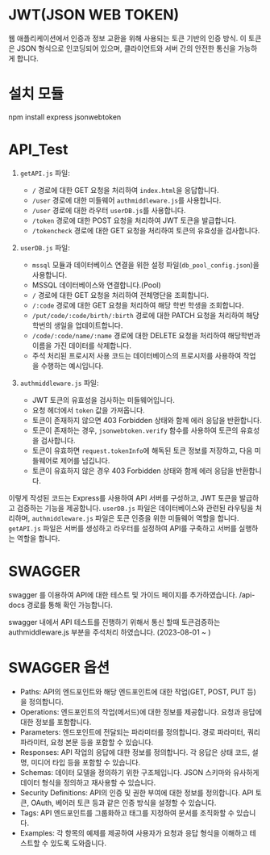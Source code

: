 
# JWT(JSON WEB TOKEN)
웹 애플리케이션에서 인증과 정보 교환을 위해 사용되는 토큰 기반의 인증 방식. 이 토큰은 JSON 형식으로 인코딩되어 있으며, 클라이언트와 서버 간의 안전한 통신을 가능하게 합니다.
      
# 설치 모듈
npm install express jsonwebtoken
      
# API_Test
1. `getAPI.js` 파일:
    - `/` 경로에 대한 GET 요청을 처리하여 `index.html`을 응답합니다.
    - `/user` 경로에 대한 미들웨어 `authmiddleware.js`를 사용합니다.
    - `/user` 경로에 대한 라우터 `userDB.js`를 사용합니다.
    - `/token` 경로에 대한 POST 요청을 처리하여 JWT 토큰을 발급합니다.
    - `/tokencheck` 경로에 대한 GET 요청을 처리하여 토큰의 유효성을 검사합니다.

2. `userDB.js` 파일:

    - `mssql` 모듈과 데이터베이스 연결을 위한 설정 파일(`db_pool_config.json`)을 사용합니다.
    - MSSQL 데이터베이스와 연결합니다.(Pool)
    - `/` 경로에 대한 GET 요청을 처리하여 전체명단을 조회합니다.
    - `/:code` 경로에 대한 GET 요청을 처리하여 해당 학번 학생을 조회합니다.
    - `/put/code/:code/birth/:birth` 경로에 대한 PATCH 요청을 처리하여 해당학번의 생일을 업데이트합니다.
    - `/code/:code/name/:name` 경로에 대한 DELETE 요청을 처리하여 해당학번과 이름을 가진 데이터를 삭제합니다.
    - 주석 처리된 프로시저 사용 코드는 데이터베이스의 프로시저를 사용하여 작업을 수행하는 예시입니다.

3. `authmiddleware.js` 파일:

    - JWT 토큰의 유효성을 검사하는 미들웨어입니다.
    - 요청 헤더에서 `token` 값을 가져옵니다.
    - 토큰이 존재하지 않으면 403 Forbidden 상태와 함께 에러 응답을 반환합니다.
    - 토큰이 존재하는 경우, `jsonwebtoken.verify` 함수를 사용하여 토큰의 유효성을 검사합니다.
    - 토큰이 유효하면 `request.tokenInfo`에 해독된 토큰 정보를 저장하고, 다음 미들웨어로 제어를 넘깁니다.
    - 토큰이 유효하지 않은 경우 403 Forbidden 상태와 함께 에러 응답을 반환합니다.

이렇게 작성된 코드는 Express를 사용하여 API 서버를 구성하고, JWT 토큰을 발급하고 검증하는 기능을 제공합니다. 
`userDB.js` 파일은 데이터베이스와 관련된 라우팅을 처리하며, `authmiddleware.js` 파일은 토큰 인증을 위한 미들웨어 역할을 합니다. 
`getAPI.js` 파일은 서버를 생성하고 라우터를 설정하여 API를 구축하고 서버를 실행하는 역할을 합니다.

# SWAGGER
swagger 를 이용하여 API에 대한 테스트 및 가이드 페이지를 추가하였습니다.
/api-docs 경로를 통해 확인 가능합니다.

swagger 내에서 API 테스트를 진행하기 위해서 통신 할때 토큰검증하는 authmiddleware.js 부분을 주석처리 하였습니다. (2023-08-01 ~ )

# SWAGGER 옵션
- Paths: API의 엔드포인트와 해당 엔드포인트에 대한 작업(GET, POST, PUT 등)을 정의합니다.
- Operations: 엔드포인트의 작업(메서드)에 대한 정보를 제공합니다. 요청과 응답에 대한 정보를 포함합니다.
- Parameters: 엔드포인트에 전달되는 파라미터를 정의합니다. 경로 파라미터, 쿼리 파라미터, 요청 본문 등을 포함할 수 있습니다.
- Responses: API 작업의 응답에 대한 정보를 정의합니다. 각 응답은 상태 코드, 설명, 미디어 타입 등을 포함할 수 있습니다.
- Schemas: 데이터 모델을 정의하기 위한 구조체입니다. JSON 스키마와 유사하게 데이터 형식을 정의하고 재사용할 수 있습니다.
- Security Definitions: API의 인증 및 권한 부여에 대한 정보를 정의합니다. API 토큰, OAuth, 베어러 토큰 등과 같은 인증 방식을 설정할 수 있습니다.
- Tags: API 엔드포인트를 그룹화하고 태그를 지정하여 문서를 조직화할 수 있습니다.
- Examples: 각 항목의 예제를 제공하여 사용자가 요청과 응답 형식을 이해하고 테스트할 수 있도록 도와줍니다.
